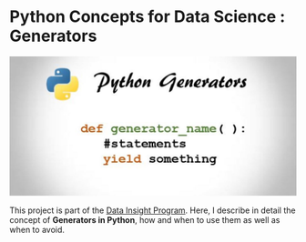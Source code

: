 # Python Concepts for Data Science : Generators
<img src = "generators.JPG" alt="Image" />
 
 This project is part of the [Data Insight Program](https://www.datainsightonline.com/).
 Here, I describe in detail the concept of **Generators in Python**, how and when to use them as well as when to avoid.
